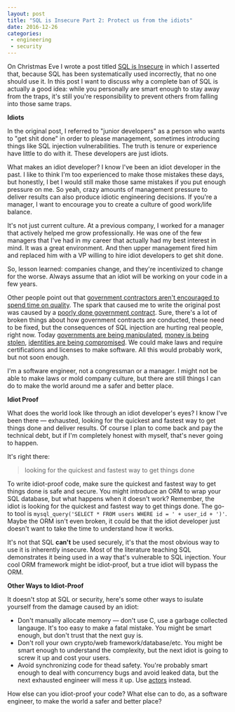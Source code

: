 ```yaml
---
layout: post
title: "SQL is Insecure Part 2: Protect us from the idiots"
date: 2016-12-26
categories:
 - engineering
 - security
---
```


On Christmas Eve I wrote a post titled [SQL is Insecure][1] in which I asserted that, because
SQL has been systematically used incorrectly, that no one should use it. In this post I want
to discuss why a complete ban of SQL is actually a good idea: while you personally are smart
enough to stay away from the traps, it's still you're responsibility to prevent others from
falling into those same traps.

**Idiots**

In the original post, I referred to "junior developers" as a person who wants to "get shit done"
in order to please management, sometimes introducing things like SQL injection vulnerabilities.
The truth is tenure or experience have little to do with it. These developers are just idiots.

What makes an idiot developer? I know I've been an idiot developer in the past. I like to think 
I'm too experienced to make those mistakes these days, but honestly, I bet I would still make those 
same mistakes if you put enough pressure on me. So yeah, crazy amounts of management pressure
to deliver results can also produce idiotic engineering decisions. If you're a manager, I want
to encourage you to create a culture of good work/life balance. 

It's not just current culture. At a previous company, I worked for a manager that 
actively helped me grow professionally. He was one of the few managers that I've had in my career
that actually had my best interest in mind. It was a great environment. And then upper management fired him
and replaced him with a VP willing to hire idiot developers to get shit done.

So, lesson learned: companies change, and they're incentivized to change for the worse.
Always assume that an idiot will be working on your code in a few years.

Other people point out that [government contractors aren't encouraged to spend time on quality][3].
The spark that caused me to write the original post was caused by a [poorly done government contract][4].
Sure, there's a lot of broken things about how government contracts are conducted, these need to be
fixed, but the consequences of SQL injection are hurting real people, right now. Today [governments
are being manipulated][5.1], [money is being stolen][5.2], [identities are being compromised][5.3].
We could make laws and require certifications and licenses to make software. All this would
probably work, but not soon enough.

I'm a software engineer, not a congressman or a manager. I might not be able to make laws or mold
company culture, but there are still things I can do to make the world around me a safer and
better place. 

**Idiot Proof**

What does the world look like through an idiot developer's eyes? I know I've been there — exhausted,
looking for the quickest and fastest way to get things done and deliver results. Of course I plan
to come back and pay the technical debt, but if I'm completely honest with myself, that's never 
going to happen.

It's right there:

> looking for the quickest and fastest way to get things done

To write idiot-proof code, make sure the quickest and fastest way to get things done is safe
and secure. You might introduce an ORM to wrap your SQL database, but what happens when it
doesn't work? Remember, the idiot is looking for the quickest and fastest way to get things done.
The go-to tool is `mysql_query('SELECT * FROM users WHERE id = ' + user_id + ')'`. Maybe the ORM isn't
even broken, it could be that the idiot developer just doesn't want to take the time to understand
how it works.

It's not that SQL **can't** be used securely, it's that the most obvious way to use it is inherently
insecure. Most of the literature teaching SQL demonstrates it being used in a way that's vulnerable
to SQL injection. Your cool ORM framework might be idiot-proof, but a true idiot will bypass the
ORM.

**Other Ways to Idiot-Proof**

It doesn't stop at SQL or security, here's some other ways to isulate yourself from the damage
caused by an idiot:

* Don't manually allocate memory — don't use C, use a garbage collected langauge. It's too easy to 
make a fatal mistake. You might be smart enough, but don't trust that the next guy is.
* Don't roll your own crypto/web framework/database/etc. You might be smart enough to understand
the complexity, but the next idiot is going to screw it up and cost your users.
* Avoid synchronizing code for thead safety. You're probably smart enough to deal with concurrency bugs
and avoid leaked data, but the next exhausted engineer will mess it up. Use [actors][6] instead.

How else can you idiot-proof your code? What else can to do, as a software engineer, to make the
world a safer and better place?


 [1]: http://timkellogg.me/blog/2016/12/24/sql-is-insecure
 [3]: https://lobste.rs/s/tneut0/sql_is_insecure/comments/hnpck2#c_hnpck2
 [4]: http://www.reuters.com/article/us-election-hack-commission-idUSKBN1442VC
 [5.1]: https://www.wired.com/2016/08/hack-brief-fbi-warns-election-sites-got-hacked-eyes-russia/
 [5.2]: http://siliconangle.com/blog/2016/03/07/bangladesh-bank-claims-100m-stolen-via-hack-of-its-us-federal-reserve-account/
 [5.3]: http://www.denverpost.com/2016/12/14/yahoo-hackers-stole-information-accounts/
 [6]: https://www.destroyallsoftware.com/talks/boundaries
